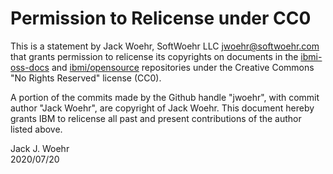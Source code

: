 # Permission to Relicense under CC0

This is a statement by Jack Woehr, SoftWoehr LLC jwoehr@softwoehr.com
that grants permission to relicense its copyrights on documents in the
[ibmi-oss-docs](https://github.com/IBM/ibmi-oss-docs) and
[ibmi/opensource](https://bitbucket.org/ibmi/opensource) repositories under the
Creative Commons "No Rights Reserved" license (CC0).

A portion of the commits made by the Github handle "jwoehr", with
commit author "Jack Woehr", are copyright of Jack Woehr.
This document hereby grants IBM to relicense all past and present contributions
of the author listed above.

Jack J. Woehr  
2020/07/20
